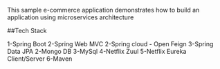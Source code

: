 This sample e-commerce application demonstrates how to build an application using microservices architecture 

##Tech Stack

1-Spring Boot
2-Spring Web MVC 
2-Spring cloud - Open Feign
3-Spring Data JPA
2-Mongo DB
3-MySql
4-Netflix Zuul 
5-Netflix Eureka Client/Server 
6-Maven


 
